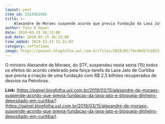 ```yaml
---
layout: post
item_id: 2524362456
title: >-
    Alexandre de Moraes suspende acordo que previa fundação da Lava Jato e bloqueia dinheiro depositado em Curitiba
author: Tatu D'Oquei
date: 2019-03-15 16:13:00
pub_date: 2019-03-15 16:13:00
time_added: 2019-12-23 21:21:02
category: refletimos
image: https://painel.blogfolha.uol.com.br/files/2018/05/74cd6d27e1813f1458c2100a6e709ffbd88d83bf82eccaa34cbd2463d2f5d6da_5af1ec37c2f19.jpg
---
```


O ministro Alexandre de Moraes, do STF, suspendeu nesta sexta (15) todos os efeitos do acordo celebrado pela força-tarefa da Lava Jato de Curitiba que previa a criação de uma fundação com R$ 2,5 bilhões recuperados de desvios na Petrobras.

**Link:** [https://painel.blogfolha.uol.com.br/2019/03/15/alexandre-de-moraes-suspende-acordo-que-previa-fundacao-da-lava-jato-e-bloqueia-dinheiro-depositado-em-curitiba/](https://painel.blogfolha.uol.com.br/2019/03/15/alexandre-de-moraes-suspende-acordo-que-previa-fundacao-da-lava-jato-e-bloqueia-dinheiro-depositado-em-curitiba/)

